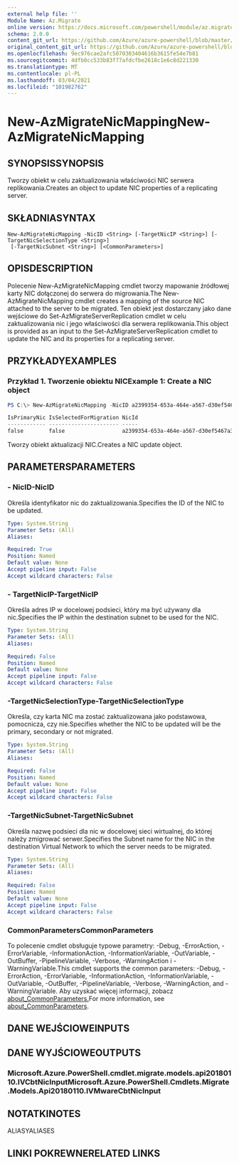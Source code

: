 ```yaml
---
external help file: ''
Module Name: Az.Migrate
online version: https://docs.microsoft.com/powershell/module/az.migrate/new-azmigratenicmapping
schema: 2.0.0
content_git_url: https://github.com/Azure/azure-powershell/blob/master/src/Migrate/help/New-AzMigrateNicMapping.md
original_content_git_url: https://github.com/Azure/azure-powershell/blob/master/src/Migrate/help/New-AzMigrateNicMapping.md
ms.openlocfilehash: 9ec976cae2afc5070303404616b3615fe54e7b81
ms.sourcegitcommit: 4dfb0cc533b83f77afdcfbe2618c1e6c8d221330
ms.translationtype: MT
ms.contentlocale: pl-PL
ms.lasthandoff: 03/04/2021
ms.locfileid: "101982762"
---
```

# <span data-ttu-id="abffc-101">New-AzMigrateNicMapping</span><span class="sxs-lookup"><span data-stu-id="abffc-101">New-AzMigrateNicMapping</span></span>

## <span data-ttu-id="abffc-102">SYNOPSIS</span><span class="sxs-lookup"><span data-stu-id="abffc-102">SYNOPSIS</span></span>
<span data-ttu-id="abffc-103">Tworzy obiekt w celu zaktualizowania właściwości NIC serwera replikowania.</span><span class="sxs-lookup"><span data-stu-id="abffc-103">Creates an object to update NIC properties of a replicating server.</span></span>

## <span data-ttu-id="abffc-104">SKŁADNIA</span><span class="sxs-lookup"><span data-stu-id="abffc-104">SYNTAX</span></span>

```
New-AzMigrateNicMapping -NicID <String> [-TargetNicIP <String>] [-TargetNicSelectionType <String>]
 [-TargetNicSubnet <String>] [<CommonParameters>]
```

## <span data-ttu-id="abffc-105">OPIS</span><span class="sxs-lookup"><span data-stu-id="abffc-105">DESCRIPTION</span></span>
<span data-ttu-id="abffc-106">Polecenie New-AzMigrateNicMapping cmdlet tworzy mapowanie źródłowej karty NIC dołączonej do serwera do migrowania.</span><span class="sxs-lookup"><span data-stu-id="abffc-106">The New-AzMigrateNicMapping cmdlet creates a mapping of the source NIC attached to the server to be migrated.</span></span>
<span data-ttu-id="abffc-107">Ten obiekt jest dostarczany jako dane wejściowe do Set-AzMigrateServerReplication cmdlet w celu zaktualizowania nic i jego właściwości dla serwera replikowania.</span><span class="sxs-lookup"><span data-stu-id="abffc-107">This object is provided as an input to the Set-AzMigrateServerReplication cmdlet to update the NIC and its properties for a replicating server.</span></span>

## <span data-ttu-id="abffc-108">PRZYKŁADY</span><span class="sxs-lookup"><span data-stu-id="abffc-108">EXAMPLES</span></span>

### <span data-ttu-id="abffc-109">Przykład 1. Tworzenie obiektu NIC</span><span class="sxs-lookup"><span data-stu-id="abffc-109">Example 1: Create a NIC object</span></span>
```powershell
PS C:\> New-AzMigrateNicMapping -NicID a2399354-653a-464e-a567-d30ef5467a31 -TargetNicSelectionType primary -TargetNicIP "172.17.1.17"

IsPrimaryNic IsSelectedForMigration NicId                                TargetStaticIPAddress TargetSubnetName
------------ ---------------------- -----                                --------------------- ----------------
false        false                  a2399354-653a-464e-a567-d30ef5467a31
```

<span data-ttu-id="abffc-110">Tworzy obiekt aktualizacji NIC.</span><span class="sxs-lookup"><span data-stu-id="abffc-110">Creates a NIC update object.</span></span>

## <span data-ttu-id="abffc-111">PARAMETERS</span><span class="sxs-lookup"><span data-stu-id="abffc-111">PARAMETERS</span></span>

### <span data-ttu-id="abffc-112">- NicID</span><span class="sxs-lookup"><span data-stu-id="abffc-112">-NicID</span></span>
<span data-ttu-id="abffc-113">Określa identyfikator nic do zaktualizowania.</span><span class="sxs-lookup"><span data-stu-id="abffc-113">Specifies the ID of the NIC to be updated.</span></span>

```yaml
Type: System.String
Parameter Sets: (All)
Aliases:

Required: True
Position: Named
Default value: None
Accept pipeline input: False
Accept wildcard characters: False
```

### <span data-ttu-id="abffc-114">- TargetNicIP</span><span class="sxs-lookup"><span data-stu-id="abffc-114">-TargetNicIP</span></span>
<span data-ttu-id="abffc-115">Określa adres IP w docelowej podsieci, który ma być używany dla nic.</span><span class="sxs-lookup"><span data-stu-id="abffc-115">Specifies the IP within the destination subnet to be used for the NIC.</span></span>

```yaml
Type: System.String
Parameter Sets: (All)
Aliases:

Required: False
Position: Named
Default value: None
Accept pipeline input: False
Accept wildcard characters: False
```

### <span data-ttu-id="abffc-116">-TargetNicSelectionType</span><span class="sxs-lookup"><span data-stu-id="abffc-116">-TargetNicSelectionType</span></span>
<span data-ttu-id="abffc-117">Określa, czy karta NIC ma zostać zaktualizowana jako podstawowa, pomocnicza, czy nie.</span><span class="sxs-lookup"><span data-stu-id="abffc-117">Specifies whether the NIC to be updated will be the primary, secondary or not migrated.</span></span>

```yaml
Type: System.String
Parameter Sets: (All)
Aliases:

Required: False
Position: Named
Default value: None
Accept pipeline input: False
Accept wildcard characters: False
```

### <span data-ttu-id="abffc-118">-TargetNicSubnet</span><span class="sxs-lookup"><span data-stu-id="abffc-118">-TargetNicSubnet</span></span>
<span data-ttu-id="abffc-119">Określa nazwę podsieci dla nic w docelowej sieci wirtualnej, do której należy zmigrować serwer.</span><span class="sxs-lookup"><span data-stu-id="abffc-119">Specifies the Subnet name for the NIC in the destination Virtual Network to which the server needs to be migrated.</span></span>

```yaml
Type: System.String
Parameter Sets: (All)
Aliases:

Required: False
Position: Named
Default value: None
Accept pipeline input: False
Accept wildcard characters: False
```

### <span data-ttu-id="abffc-120">CommonParameters</span><span class="sxs-lookup"><span data-stu-id="abffc-120">CommonParameters</span></span>
<span data-ttu-id="abffc-121">To polecenie cmdlet obsługuje typowe parametry: -Debug, -ErrorAction, -ErrorVariable, -InformationAction, -InformationVariable, -OutVariable, -OutBuffer, -PipelineVariable, -Verbose, -WarningAction i -WarningVariable.</span><span class="sxs-lookup"><span data-stu-id="abffc-121">This cmdlet supports the common parameters: -Debug, -ErrorAction, -ErrorVariable, -InformationAction, -InformationVariable, -OutVariable, -OutBuffer, -PipelineVariable, -Verbose, -WarningAction, and -WarningVariable.</span></span> <span data-ttu-id="abffc-122">Aby uzyskać więcej informacji, zobacz [about_CommonParameters.](http://go.microsoft.com/fwlink/?LinkID=113216)</span><span class="sxs-lookup"><span data-stu-id="abffc-122">For more information, see [about_CommonParameters](http://go.microsoft.com/fwlink/?LinkID=113216).</span></span>

## <span data-ttu-id="abffc-123">DANE WEJŚCIOWE</span><span class="sxs-lookup"><span data-stu-id="abffc-123">INPUTS</span></span>

## <span data-ttu-id="abffc-124">DANE WYJŚCIOWE</span><span class="sxs-lookup"><span data-stu-id="abffc-124">OUTPUTS</span></span>

### <span data-ttu-id="abffc-125">Microsoft.Azure.PowerShell.cmdlet.migrate.models.api20180110.IVCbtNicInput</span><span class="sxs-lookup"><span data-stu-id="abffc-125">Microsoft.Azure.PowerShell.Cmdlets.Migrate.Models.Api20180110.IVMwareCbtNicInput</span></span>

## <span data-ttu-id="abffc-126">NOTATKI</span><span class="sxs-lookup"><span data-stu-id="abffc-126">NOTES</span></span>

<span data-ttu-id="abffc-127">ALIASY</span><span class="sxs-lookup"><span data-stu-id="abffc-127">ALIASES</span></span>

## <span data-ttu-id="abffc-128">LINKI POKREWNE</span><span class="sxs-lookup"><span data-stu-id="abffc-128">RELATED LINKS</span></span>

